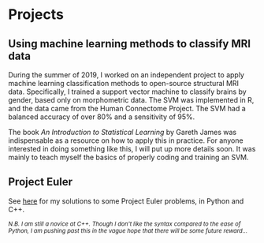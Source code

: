 # Projects
## Using machine learning methods to classify MRI data
During the summer of 2019, I worked on an independent project to apply machine learning classification methods to open-source structural MRI data. Specifically, I trained a support vector machine to classify brains by gender, based only on morphometric data. The SVM was implemented in R, and the data came from the Human Connectome Project. The SVM had a balanced accuracy of over 80% and a sensitivity of 95%.

The book *An Introduction to Statistical Learning* by Gareth James was indispensable as a resource on how to apply this in practice. For anyone interested in doing something like this, I will put up more details soon. It was mainly to teach myself the basics of properly coding and training an SVM.

## Project Euler
See [here](projects/euler.md) for my solutions to some Project Euler problems, in Python and C++.  

<sub>*N.B. I am still a novice at C++. Though I don't like the syntax compared to the ease of Python, I am pushing past this in the vague hope that there will be some future reward...*</sub>
